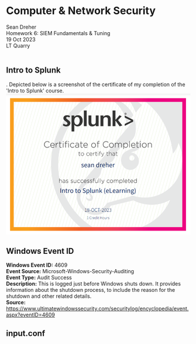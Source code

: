 # **Computer & Network Security**
Sean Dreher  <br />
Homework 6: SIEM Fundamentals & Tuning  <br />
19 Oct 2023  <br />
LT Quarry <br />
<br />
## **Intro to Splunk**
. Depicted below is a screenshot of the certificate of my completion of the 'Intro to Splunk' course. <br />
![6102](https://github.com/seandreher/CNS-Lab/blob/main/Homework6/certificate.png) <br />


## **Windows Event ID**
**Windows Event ID:** 4609 <br />
**Event Source:** Microsoft-Windows-Security-Auditing <br />
**Event Type:** Audit Success <br />
**Description:** This is logged just before Windows shuts down. It provides information about the shutdown process, to include the reason for the shutdown and other related details. <br />
**Source:** https://www.ultimatewindowssecurity.com/securitylog/encyclopedia/event.aspx?eventID=4609 <br />


## **input.conf**

